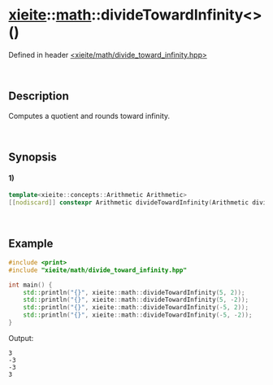 # [xieite](../../xieite.md)\:\:[math](../../math.md)\:\:divideTowardInfinity\<\>\(\)
Defined in header [<xieite/math/divide_toward_infinity.hpp>](../../../include/xieite/math/divide_toward_infinity.hpp)

&nbsp;

## Description
Computes a quotient and rounds toward infinity.

&nbsp;

## Synopsis
#### 1)
```cpp
template<xieite::concepts::Arithmetic Arithmetic>
[[nodiscard]] constexpr Arithmetic divideTowardInfinity(Arithmetic dividend, Arithmetic divisor) noexcept;
```

&nbsp;

## Example
```cpp
#include <print>
#include "xieite/math/divide_toward_infinity.hpp"

int main() {
    std::println("{}", xieite::math::divideTowardInfinity(5, 2));
    std::println("{}", xieite::math::divideTowardInfinity(5, -2));
    std::println("{}", xieite::math::divideTowardInfinity(-5, 2));
    std::println("{}", xieite::math::divideTowardInfinity(-5, -2));
}
```
Output:
```
3
-3
-3
3
```
